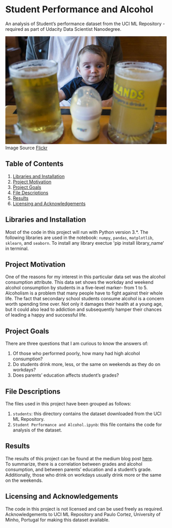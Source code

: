 # Student Performance and Alcohol

An analysis of Student’s performance dataset from the UCI ML Repository - required as part of Udacity Data Scientist Nanodegree.

![alt text](titleimg.jpg)<br>
Image Source [Flickr](https://www.flickr.com/photos/evaxebra/13790965843)

## Table of Contents

1. [Libraries and Installation](#libraries-and-installation)
2. [Project Motivation](#project-motivation)
3. [Project Goals](#project-goals)
4. [File Descriptions](#file-descriptions)
5. [Results](#results)
6. [Licensing and Acknowledgements](#licensing-and-acknowledgements)


## Libraries and Installation
Most of the code in this project will run with Python version 3.*. 
The following libraries are used in the notebook: `numpy`, `pandas`, `matplotlib`, `sklearn`, and `seaborn`.
To install any library exectue 'pip install library_name' in terminal.


## Project Motivation
One of the reasons for my interest in this particular data set was the alcohol consumption attribute. This data set shows the workday and weekend alcohol consumption by students in a five-level marker- from 1 to 5. Alcoholism is a problem that many people have to fight against their whole life. The fact that secondary school students consume alcohol is a concern worth spending time over. Not only it damages their health at a young age, but it could also lead to addiction and subsequently hamper their chances of leading a happy and successful life.

## Project Goals
There are three questions that I am curious to know the answers of:
1. Of those who performed poorly, how many had high alcohol consumption?
2. Do students drink more, less, or the same on weekends as they do on workdays?
3. Does parents’ education affects student’s grades?

## File Descriptions
The files used in this project have been grouped as follows:
1. `students`: this directory contains the dataset downloaded from the UCI ML Repository.
2. `Student Performance and Alcohol.ipynb`: this file contains the code for analysis of the dataset.

## Results
The results of this project can be found at the medium blog post [here](https://abhyuday-singh.medium.com/students-performance-and-alcohol-faa797b8a551).<br>
To summarize, there is a correlation between grades and alcohol consumption, and between parents’ education and a student’s grade. Additionally, those who drink on workdays usually drink more or the same on the weekends.

## Licensing and Acknowledgements
The code in this project is not licensed and can be used freely as required. Acknowledgements to UCI ML Repository and Paulo Cortez, University of Minho, Portugal for making this dataset available.
